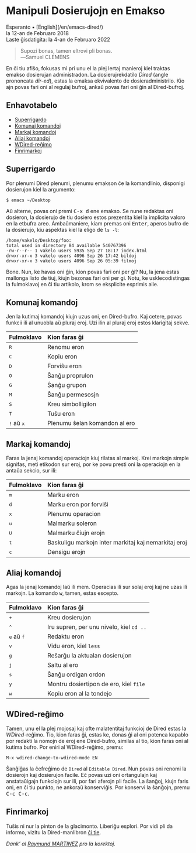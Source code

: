 Manipuli Dosierujojn en Emakso
==============================

<div class="center">Esperanto ▪ [English](/en/emacs-dired/)</div>
<div class="center">la 12-an de Februaro 2018</div>
<div class="center">Laste ĝisdatigita: la 4-an de Februaro 2022</div>

>Supozi bonas, tamen eltrovi pli bonas.<br>
>―Samuel CLEMENS

En ĉi tiu afiŝo, fokusas mi pri unu el la plej lertaj manieroj kiel traktas emakso dosierujan
administradon. La dosierujrekdatilo _Dired_ (angle prononcata *dir-ed*), estas la emaksa
ekvivalento de dosieradministrilo. Kio ajn povas fari oni al regulaj bufroj, ankaŭ povas fari oni ĝin
al Dired-bufroj.


<a name="et">Enhavotabelo</a>
-----------------------------

- [Superrigardo](#superrigardo)
- [Komunaj komandoj](#komunaj)
- [Markaj komandoj](#markaj)
- [Aliaj komandoj](#aliaj)
- [WDired-reĝimo](#wdired)
- [Finrimarkoj](#finrimarkoj)


<a name="superrigardo">Superrigardo</a>
---------------------------------------

Por plenumi Dired plenumi, plenumu emakson ĉe la komandlinio, disponigi dosierujon kiel la argumento:

    $ emacs ~/Desktop

Aŭ alterne, povas oni premi <kbd>C-x d</kbd> ene emakso. Se nune redaktas oni dosieron, la dosierujo
de tiu dosiero estos prezentita kiel la implicita valoro en la etbufra areo. Ambaŭmaniere, kiam
premas oni <kbd>Enter</kbd>, aperos bufro de la dosierujo, kiu aspektas kiel la eligo de `ls -l`:

```
/home/vakelo/Desktop/foo:
total used in directory 84 available 540767396
-rw-r--r-- 1 vakelo users 5935 Sep 27 18:17 index.html
drwxr-xr-x 3 vakelo users 4096 Sep 26 17:42 bildoj
drwxr-xr-x 3 vakelo users 4096 Sep 26 05:39 filmoj
```

Bone. Nun, ke havas oni ĝin, kion povas fari oni per ĝi? Nu, la jena estas mallonga listo de tiuj,
kiujn bezonas fari oni per gi. Notu, ke usklecodistingas la fulmoklavoj en ĉi tiu artikolo, krom se
eksplicite esprimis alie.


<a name="komunaj"></a>Komunaj komandoj
--------------------------------------

Jen la kutimaj komandoj kiujn uzus oni, en Dired-bufro. Kaj cetere, povas funkcii ili al unuobla
aŭ pluraj eroj. Uzi ilin al pluraj eroj estos klarigitaj sekve.

| Fulmoklavo                    | Kion faras ĝi                                                      |
| :---------------------------- | :----------------------------------------------------------------- |
| <kbd>R</kbd>                  | Renomu eron                                                        |
| <kbd>C</kbd>                  | Kopiu eron                                                         |
| <kbd>D</kbd>                  | Forviŝu eron                                                       |
| <kbd>O</kbd>                  | Ŝanĝu proprulon                                                    |
| <kbd>G</kbd>                  | Ŝanĝu grupon                                                       |
| <kbd>M</kbd>                  | Ŝanĝu permesosjn                                                   |
| <kbd>S</kbd>                  | Kreu simbolligilon                                                 |
| <kbd>T</kbd>                  | Tuŝu eron                                                          |
| <kbd>!</kbd> aŭ <kbd>x</kbd>  | Plenumu ŝelan komandon al ero                                      |


<a name="markaj">Markaj komandoj</a>
------------------------------------

Faras la jenaj komandoj operaciojn kiuj rilatas al markoj. Krei markojn simple signifas, meti etikodon
sur eroj, por ke povu presti oni la operaciojn en la antaŭa sekcio, sur ili:

| Fulmoklavo                    | Kion faras ĝi                                                      |
| :---------------------------- | :----------------------------------------------------------------- |
| <kbd>m</kbd>                  | Marku eron                                                         |
| <kbd>d</kbd>                  | Marku eron por forviŝi                                             |
| <kbd>x</kbd>                  | Plenumu operacion                                                  |
| <kbd>u</kbd>                  | Malmarku soleron                                                   |
| <kbd>U</kbd>                  | Malmarku ĉiujn erojn                                               |
| <kbd>t</kbd>                  | Baskuligu markojn inter markitaj kaj nemarkitaj eroj               |
| <kbd>c</kbd>                  | Densigu erojn                                                      |


<a name="aliaj">Aliaj komandoj</a>
----------------------------------

Agas la jenaj komandoj laŭ ili mem. Operacias ili sur solaj eroj kaj ne uzas ili markojn. La komando
<kbd>w</kbd>, tamen, estas escepto.

| Fulmoklavo                    | Kion faras ĝi                                                      |
| :---------------------------- | :----------------------------------------------------------------- |
| <kbd>+</kbd>                  | Kreu dosierujon                                                    |
| <kbd>&#94;</kbd>              | Iru supren, per unu nivelo, kiel `cd ..`                           |
| <kbd>e</kbd> aŭ <kbd>f</kbd>  | Redaktu eron                                                       |
| <kbd>v</kbd>                  | Vidu eron, kiel `less`                                             |
| <kbd>g</kbd>                  | Reŝarĝu la aktualan dosierujon                                     |
| <kbd>j</kbd>                  | Saltu al ero                                                       |
| <kbd>s</kbd>                  | Ŝanĝu ordigan ordon                                                |
| <kbd>y</kbd>                  | Montru dosiertipon de ero, kiel `file`                             |
| <kbd>w</kbd>                  | Kopiu eron al la tondejo                                           |


<a name="wdired">WDired-reĝimo</a>
------------------------------------

Tamen, unu el la plej mojosaj kaj ofte malatentitaj funkcioj de Dired estas la _WDired_-reĝimo. Tio,
kion faras ĝi, estas ke, donas ĝi al oni potenca kapablo por redakti la nomojn de eroj ene Dired-bufro,
similas al tio, kion faras oni al kutima bufro. Por eniri al WDired-reĝimo, premu:

    M-x wdired-change-to-wdired-mode EN

Ŝanĝiĝas la ĉefreĝimo de `Dired` al `Editable Dired`. Nun povas oni renomi la dosierojn kaj
dosierujon facile. Eĉ povas uzi oni ortangulajn kaj anstataŭigajn funkciojn sur ili, por fari
aferojn pli facile. La ŝanĝoj, kiujn faris oni, en ĉi tiu punkto, ne ankoraŭ konserviĝis. Por
konservi la ŝanĝojn, premu <kbd>C-c C-c</kbd>.


<a name="finrimarkoj">Finrimarkoj</a>
-------------------------------------

Tuŝis ni nur la pinton de la glacimonto. Liberiĝu esplori. Por vidi pli da informo, vizitu la
Dired-manlibron [ĉi tie](https://www.gnu.org/software/emacs/manual/html_node/emacs/Dired.html).

_Dank’ al [Raymund MARTINEZ](https://zhaqenl.github.io) pro la korektoj._

